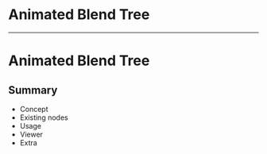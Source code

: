 # Animated Blend Tree

---

# Animated Blend Tree

## Summary

 * Concept
 * Existing nodes
 * Usage
 * Viewer
 * Extra
